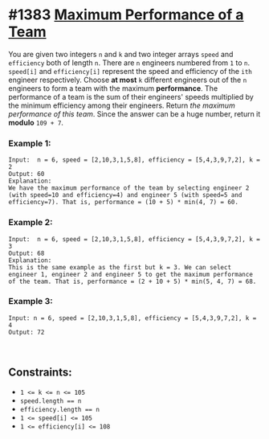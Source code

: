 # #1383 [Maximum Performance of a Team](https://leetcode.com/problems/maximum-performance-of-a-team)

You are given two integers `n` and `k` and two integer arrays `speed` and `efficiency` both of length `n`. There are `n` engineers numbered from `1` to `n`. `speed[i]` and `efficiency[i]` represent the speed and efficiency of the `ith` engineer respectively.
Choose **at most** `k` different engineers out of the `n` engineers to form a team with the maximum **performance**.
The performance of a team is the sum of their engineers' speeds multiplied by the minimum efficiency among their engineers.
Return *the maximum performance of this team*. Since the answer can be a huge number, return it **modulo** `109 + 7`.
 
### Example 1:
```
Input:  n = 6, speed = [2,10,3,1,5,8], efficiency = [5,4,3,9,7,2], k = 2
Output: 60
Explanation:
We have the maximum performance of the team by selecting engineer 2 (with speed=10 and efficiency=4) and engineer 5 (with speed=5 and efficiency=7). That is, performance = (10 + 5) * min(4, 7) = 60.
```
### Example 2:

```
Input:  n = 6, speed = [2,10,3,1,5,8], efficiency = [5,4,3,9,7,2], k = 3
Output: 68
Explanation:
This is the same example as the first but k = 3. We can select engineer 1, engineer 2 and engineer 5 to get the maximum performance of the team. That is, performance = (2 + 10 + 5) * min(5, 4, 7) = 68.
```
### Example 3:

```
Input: n = 6, speed = [2,10,3,1,5,8], efficiency = [5,4,3,9,7,2], k = 4
Output: 72
```
 
## Constraints:
* `1 <= k <= n <= 105`
* `speed.length == n`
* `efficiency.length == n`
* `1 <= speed[i] <= 105`
* `1 <= efficiency[i] <= 108`
